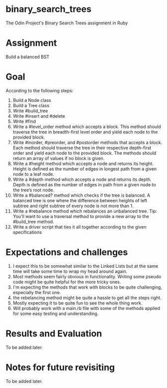 # binary_search_trees
The Odin Project's Binary Search Trees assignment in Ruby

# Assignment
Build a balanced BST

# Goal
According to the following steps:
1. Build a Node class
2. Build a Tree class
3. Write #build_tree
4. Write #insert and #delete
5. Write #find
6. Write a #level_order method which accepts a block. This method should traverse the tree in breadth-first level order and yield each node to the provided block.
7. Write #inorder, #preorder, and #postorder methods that accepts a block. Each method should traverse the tree in their respective depth-first order and yield each node to the provided block. The methods should return an array of values if no block is given.
8. Write a #height method which accepts a node and returns its height. Height is defined as the number of edges in longest path from a given node to a leaf node.
9. Write a #depth method which accepts a node and returns its depth. Depth is defined as the number of edges in path from a given node to the tree’s root node.
10. Write a #balanced? method which checks if the tree is balanced. A balanced tree is one where the difference between heights of left subtree and right subtree of every node is not more than 1.
11. Write a #rebalance method which rebalances an unbalanced tree. Tip: You’ll want to use a traversal method to provide a new array to the #build_tree method.
12. Write a driver script that ties it all together according to the given specifications

# Expectations and challenges
1. I expect this to be somewhat similar to the Linked Lists but at the same time will take some time to wrap my head around again.
2. Most methods seem fairly obvious in functionality. Writing some pseudo code might be quite helpful for the more tricky ones.
3. I'm expecting the methods that work with blocks to be quite challenging, especially the first one.
4. the rebelancing method might be quite a hassle to get all the steps right.
5. Mostly expecting it to be quite fun to see the whole thing work.
6. Will probably work with a main.rb file with some of the methods applied for some easy testing and understanding.

# Results and Evaluation
To be added later.

# Notes for future revisiting
To be added later.
